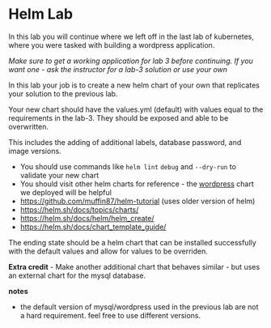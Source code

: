 # Helm Lab

In this lab you will continue where we left off in the last lab of kubernetes, where you were tasked with building a wordpress application.

*Make sure to get a working application for lab 3 before continuing. If you want one - ask the instructor for a lab-3 solution or use your own*

In this lab your job is to create a new helm chart of your own that replicates your solution to the previous lab.

Your new chart should have the values.yml (default) with values equal to the requirements in the lab-3. They should be exposed and able to be overwritten.

This includes the adding of additional labels, database password, and image versions.

- You should use commands like `helm lint` `debug` and `--dry-run` to validate your new chart
- You should visit other helm charts for reference - the [wordpress](https://github.com/bitnami/charts/tree/master/bitnami/wordpress) chart we deployed will be helpful
- https://github.com/muffin87/helm-tutorial (uses older version of helm)
- https://helm.sh/docs/topics/charts/
- https://helm.sh/docs/helm/helm_create/
- https://helm.sh/docs/chart_template_guide/


The ending state should be a helm chart that can be installed successfully with the default values and allow for values to be overriden.


**Extra credit** - Make another additional chart that behaves similar - but uses an external chart for the mysql database.


**notes**
- the default version of mysql/wordpress used in the previous lab are not a hard requirement. feel free to use different versions.